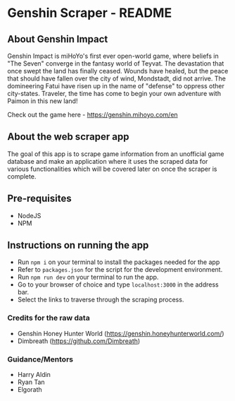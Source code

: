 # Genshin Scraper - README

## About Genshin Impact

Genshin Impact is miHoYo's first ever open-world game, where beliefs in "The Seven" converge in the fantasy world of Teyvat. The devastation that once swept the land has finally ceased. Wounds have healed, but the peace that should have fallen over the city of wind, Mondstadt, did not arrive. The domineering Fatui have risen up in the name of "defense" to oppress other city-states. Traveler, the time has come to begin your own adventure with Paimon in this new land!

Check out the game here - https://genshin.mihoyo.com/en

## About the web scraper app

The goal of this app is to scrape game information from an unofficial game database and make an application where it uses the scraped data for various functionalities which will be covered later on once the scraper is complete.

## Pre-requisites
- NodeJS
- NPM

## Instructions on running the app
- Run `npm i` on your terminal to install the packages needed for the app
- Refer to `packages.json` for the script for the development environment.
- Run `npm run dev` on your terminal to run the app.
- Go to your browser of choice and type `localhost:3000` in the address bar.
- Select the links to traverse through the scraping process.

### Credits for the raw data
- Genshin Honey Hunter World (https://genshin.honeyhunterworld.com/)
- Dimbreath (https://github.com/Dimbreath)


### Guidance/Mentors
- Harry Aldin
- Ryan Tan
- Elgorath